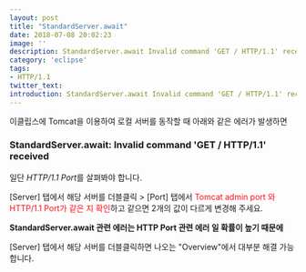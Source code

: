```yaml
---
layout: post
title: "StandardServer.await"
date: 2018-07-08 20:02:23
image: ''
description: StandardServer.await Invalid command 'GET / HTTP/1.1' received
category: 'eclipse'
tags:
- HTTP/1.1
twitter_text:
introduction: StandardServer.await Invalid command 'GET / HTTP/1.1' received
---
```

이클립스에 Tomcat을 이용하여 로컬 서버를 동작할 때 아래와 같은 에러가 발생하면

### StandardServer.await: Invalid command 'GET / HTTP/1.1' received

일단 *HTTP/1.1 Port*를 살펴봐야 합니다.


[Server] 탭에서 해당 서버를 더블클릭 > [Port] 탭에서 <font color="#ff0a16">Tomcat admin port 와 HTTP/1.1 Port가 같은 지 확인</font>하고 같으면 2개의 값이 다르게 변경해 주세요.


**StandardServer.await 관련 에러는 HTTP Port 관련 에러 일 확률이 높기 때문에**

[Server] 탭에서 해당 서버를 더블클릭하면 나오는 "Overview"에서 대부분 해결 가능합니다.